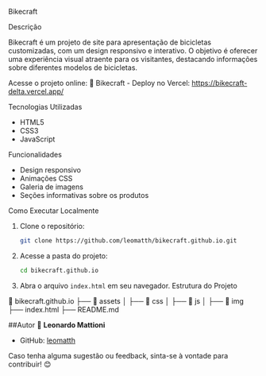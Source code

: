 Bikecraft

Descrição

Bikecraft é um projeto de site para apresentação de bicicletas customizadas, com um design responsivo e interativo. O objetivo é oferecer uma experiência visual atraente para os visitantes, destacando informações sobre diferentes modelos de bicicletas.

Acesse o projeto online:
🔗 Bikecraft - Deploy no Vercel: https://bikecraft-delta.vercel.app/

Tecnologias Utilizadas
- HTML5
- CSS3
- JavaScript

Funcionalidades
- Design responsivo
- Animações CSS
- Galeria de imagens
- Seções informativas sobre os produtos

Como Executar Localmente
1. Clone o repositório:
   ```sh
   git clone https://github.com/leomatth/bikecraft.github.io.git
   ```
2. Acesse a pasta do projeto:
   ```sh
   cd bikecraft.github.io
   ```
3. Abra o arquivo `index.html` em seu navegador.
Estrutura do Projeto

📂 bikecraft.github.io
├── 📁 assets
│   ├── 📁 css
│   ├── 📁 js
│   ├── 📁 img
├── index.html
├── README.md

##Autor
👤 **Leonardo Mattioni**
- GitHub: [leomatth](https://github.com/leomatth)

Caso tenha alguma sugestão ou feedback, sinta-se à vontade para contribuir! 😊
